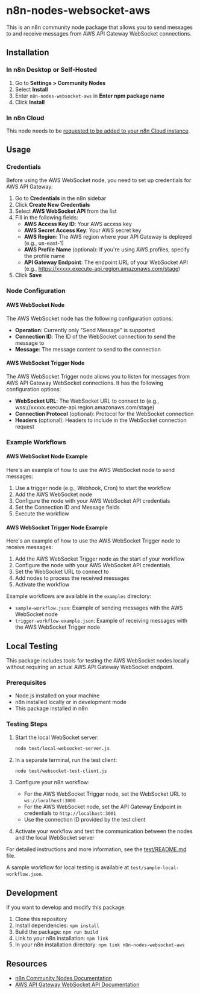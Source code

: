 # n8n-nodes-websocket-aws

This is an n8n community node package that allows you to send messages to and receive messages from AWS API Gateway WebSocket connections.

## Installation

### In n8n Desktop or Self-Hosted

1. Go to **Settings > Community Nodes**
2. Select **Install**
3. Enter `n8n-nodes-websocket-aws` in **Enter npm package name**
4. Click **Install**

### In n8n Cloud

This node needs to be [requested to be added to your n8n Cloud instance](https://docs.n8n.io/integrations/community-nodes/installation/cloud/).

## Usage

### Credentials

Before using the AWS WebSocket node, you need to set up credentials for AWS API Gateway:

1. Go to **Credentials** in the n8n sidebar
2. Click **Create New Credentials**
3. Select **AWS WebSocket API** from the list
4. Fill in the following fields:
   - **AWS Access Key ID**: Your AWS access key
   - **AWS Secret Access Key**: Your AWS secret key
   - **AWS Region**: The AWS region where your API Gateway is deployed (e.g., us-east-1)
   - **AWS Profile Name** (optional): If you're using AWS profiles, specify the profile name
   - **API Gateway Endpoint**: The endpoint URL of your WebSocket API (e.g., https://xxxxx.execute-api.region.amazonaws.com/stage)
5. Click **Save**

### Node Configuration

#### AWS WebSocket Node

The AWS WebSocket node has the following configuration options:

- **Operation**: Currently only "Send Message" is supported
- **Connection ID**: The ID of the WebSocket connection to send the message to
- **Message**: The message content to send to the connection

#### AWS WebSocket Trigger Node

The AWS WebSocket Trigger node allows you to listen for messages from AWS API Gateway WebSocket connections. It has the following configuration options:

- **WebSocket URL**: The WebSocket URL to connect to (e.g., wss://xxxxx.execute-api.region.amazonaws.com/stage)
- **Connection Protocol** (optional): Protocol for the WebSocket connection
- **Headers** (optional): Headers to include in the WebSocket connection request

### Example Workflows

#### AWS WebSocket Node Example

Here's an example of how to use the AWS WebSocket node to send messages:

1. Use a trigger node (e.g., Webhook, Cron) to start the workflow
2. Add the AWS WebSocket node
3. Configure the node with your AWS WebSocket API credentials
4. Set the Connection ID and Message fields
5. Execute the workflow

#### AWS WebSocket Trigger Node Example

Here's an example of how to use the AWS WebSocket Trigger node to receive messages:

1. Add the AWS WebSocket Trigger node as the start of your workflow
2. Configure the node with your AWS WebSocket API credentials
3. Set the WebSocket URL to connect to
4. Add nodes to process the received messages
5. Activate the workflow

Example workflows are available in the `examples` directory:
- `sample-workflow.json`: Example of sending messages with the AWS WebSocket node
- `trigger-workflow-example.json`: Example of receiving messages with the AWS WebSocket Trigger node

## Local Testing

This package includes tools for testing the AWS WebSocket nodes locally without requiring an actual AWS API Gateway WebSocket endpoint.

### Prerequisites

- Node.js installed on your machine
- n8n installed locally or in development mode
- This package installed in n8n

### Testing Steps

1. Start the local WebSocket server:
   ```bash
   node test/local-websocket-server.js
   ```

2. In a separate terminal, run the test client:
   ```bash
   node test/websocket-test-client.js
   ```

3. Configure your n8n workflow:
   - For the AWS WebSocket Trigger node, set the WebSocket URL to `ws://localhost:3000`
   - For the AWS WebSocket node, set the API Gateway Endpoint in credentials to `http://localhost:3001`
   - Use the connection ID provided by the test client

4. Activate your workflow and test the communication between the nodes and the local WebSocket server

For detailed instructions and more information, see the [test/README.md](test/README.md) file.

A sample workflow for local testing is available at `test/sample-local-workflow.json`.

## Development

If you want to develop and modify this package:

1. Clone this repository
2. Install dependencies: `npm install`
3. Build the package: `npm run build`
4. Link to your n8n installation: `npm link`
5. In your n8n installation directory: `npm link n8n-nodes-websocket-aws`

## Resources

- [n8n Community Nodes Documentation](https://docs.n8n.io/integrations/community-nodes/)
- [AWS API Gateway WebSocket API Documentation](https://docs.aws.amazon.com/apigateway/latest/developerguide/apigateway-websocket-api.html)
